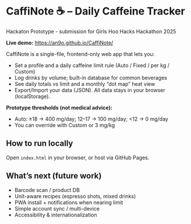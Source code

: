# CaffiNote ☕ – Daily Caffeine Tracker 
Hackaton Prototype - submission for Girls Hoo Hacks Hackathon 2025


**Live demo:** https://an9o.github.io/CaffiNote/

CaffiNote is a single-file, frontend-only web app that lets you:
- Set a profile and a daily caffeine limit rule (Auto / Fixed / per kg / Custom)
- Log drinks by volume; built-in database for common beverages
- See daily totals vs limit and a monthly “dot map” heat view
- Export/Import your data (JSON). All data stays in your browser (localStorage).

**Prototype thresholds (not medical advice):**
- Auto: ≥18 → 400 mg/day; 12–17 → 100 mg/day; <12 → 0 mg/day
- You can override with Custom or 3 mg/kg

## How to run locally
Open `index.html` in your browser, or host via GitHub Pages.

## What’s next (future work)
- Barcode scan / product DB
- Unit-aware recipes (espresso shots, mixed drinks)
- PWA install + notifications when nearing limit
- Simple account sync / multi-device
- Accessibility & internationalization
